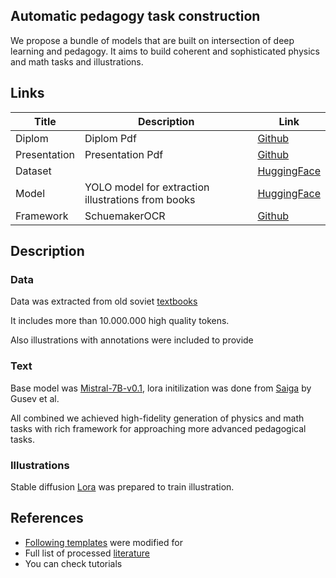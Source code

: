 ## Automatic pedagogy task construction

We propose a bundle of models that are built on intersection of deep learning and pedagogy.
It aims to build coherent and sophisticated physics and math tasks and illustrations.

## Links

|Title|Description|Link|
|-----|-----------|----|
|Diplom| Diplom Pdf | [Github](/diploma/demo.pdf)|
|Presentation| Presentation Pdf| [Github](/diploma/pres.tex)|
|Dataset| |[HuggingFace](https://huggingface.co/datasets/NMashalov/task_illustrations_dataset)|
|Model| YOLO model for extraction illustrations from books|[HuggingFace](https://huggingface.co/datasets/NMashalov/task_illustrations_dataset)|
|Framework|SchuemakerOCR|[Github](https://huggingface.co/datasets/NMashalov/task_illustrations_dataset)|

## Description

### Data

Data was extracted from old soviet [textbooks](./literature.md) 

It includes more than 10.000.000 high quality tokens.

Also illustrations with annotations were included to provide 


### Text
Base model was [Mistral-7B-v0.1](https://huggingface.co/mistralai/Mistral-7B-v0.1), lora initilization was done from [Saiga](https://huggingface.co/IlyaGusev/saiga_mistral_7b_lora) by Gusev et al.

All combined we achieved high-fidelity generation of physics and math tasks with rich framework for approaching more advanced pedagogical tasks. 

### Illustrations
Stable diffusion [Lora](https://huggingface.co/docs/diffusers/en/training/lora) was prepared 
to train illustration.

## References
- [Following templates](https://github.com/yl3dy/mipt-thesis) were modified for 
- Full list of processed [literature](literature.md)
- You can check tutorials 
